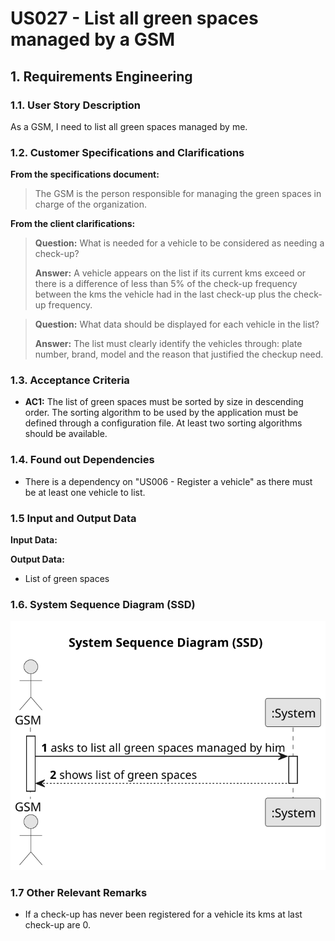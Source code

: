 # US027 - List all green spaces managed by a GSM

## 1. Requirements Engineering

### 1.1. User Story Description

As a GSM, I need to list all green spaces managed by me.

### 1.2. Customer Specifications and Clarifications 

**From the specifications document:**

>  The GSM is the person responsible for managing
the green spaces in charge of the organization.

**From the client clarifications:**

> **Question:** What is needed for a vehicle to be considered as needing a check-up?
>
> **Answer:** A vehicle appears on the list if its current kms exceed or there is a difference of less than 5% of the check-up frequency between the kms the vehicle had in the last check-up plus the check-up frequency.

> **Question:** What data should be displayed for each vehicle in the list?
>
> **Answer:** The list must clearly identify the vehicles through: plate number, brand, model and the reason that justified the checkup need.

### 1.3. Acceptance Criteria

* **AC1:** The list of green spaces must be sorted by size in descending order. The sorting algorithm to be used by the application
  must be defined through a configuration file. At least two sorting
  algorithms should be available.

### 1.4. Found out Dependencies

* There is a dependency on "US006 - Register a vehicle" as there must be at least one vehicle to list.

### 1.5 Input and Output Data

**Input Data:**



**Output Data:**

* List of green spaces
### 1.6. System Sequence Diagram (SSD)

![System Sequence Diagram - Alternative One](svg/us027-system-sequence-diagram.svg)

### 1.7 Other Relevant Remarks

* If a check-up has never been registered for a vehicle its kms at last check-up are 0. 